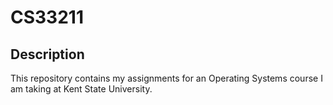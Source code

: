 # CS33211
## Description
This repository contains my assignments for an Operating Systems course I am taking at Kent State University.